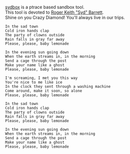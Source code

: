 [sydbox](http://alip.github.com/sydbox/) is a ptrace based sandbox tool.  
This tool is devoted to [Roger Keith "Syd" Barrett](http://www.sydbarrett.net/).  
Shine on you Crazy Diamond! You'll always live in our trips.

    In the sad town
    Cold iron hands clap
    The party of clowns outside
    Rain falls in gray far away
    Please, please, baby lemonade

    In the evening sun going down
    When the earth streams in, in the morning
    Send a cage through the post
    Make your name like a ghost
    Please, please, baby lemonade

    I'm screaming, I met you this way
    You're nice to me like ice
    In the clock they sent through a washing machine
    Come around, make it soon, so alone
    Please, please, baby lemonade

    In the sad town
    Cold iron hands clap
    The party of clowns outside
    Rain falls in gray far away
    Please, please, baby lemonade

    In the evening sun going down
    When the earth streams in, in the morning
    Send a cage through the post
    Make your name like a ghost
    Please, please, baby lemonade
